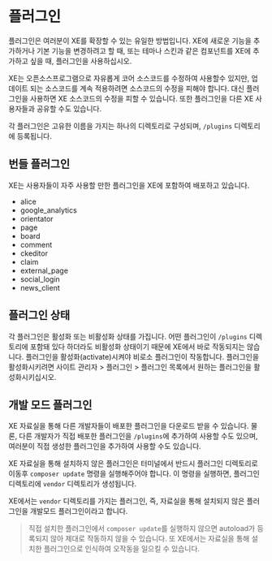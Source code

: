# 플러그인

플러그인은 여러분이 XE를 확장할 수 있는 유일한 방법입니다. XE에 새로운 기능을 추가하거나 기본 기능을 변경하려고 할 때, 또는 테마나 스킨과 같은 컴포넌트를 XE에 추가하고 싶을 때, 플러그인을 사용하십시오. 

XE는 오픈소스프로그램으로 자유롭게 코어 소스코드를 수정하여 사용할수 있지만, 업데이트 되는 소스코드를 계속 적용하려면 소스코드의 수정을 피해야 합니다. 대신 플러그인을 사용하면 XE 소스코드의 수정을 피할 수 있습니다. 또한 플러그인을 다른 XE 사용자들과 공유할 수도 있습니다.

각 플러그인은 고유한 이름을 가지는 하나의 디렉토리로 구성되며, `/plugins` 디렉토리에 등록됩니다.


## 번들 플러그인

XE는 사용자들이 자주 사용할 만한 플러그인을 XE에 포함하여 배포하고 있습니다.

* alice
* google_analytics
* orientator
* page
* board
* comment
* ckeditor
* claim
* external_page
* social_login
* news_client



## 플러그인 상태

각 플러그인은 활성화 또는 비활성화 상태를 가집니다. 어떤 플러그인이 `/plugins` 디렉토리에 포함돼 있다 하더라도 비활성화 상태이기 때문에 XE에서 바로 작동되지는 않습니다. 플러그인을 활성화(activate)시켜야 비로소 플러그인이 작동합니다. 플러그인을 활성화시키려면 사이트 관리자 > 플러그인 > 플러그인 목록에서 원하는 플러그인을 활성화시키십시오.


## 개발 모드 플러그인

XE 자료실을 통해 다른 개발자들이 배포한 플러그인을 다운로드 받을 수 있습니다. 물론, 다른 개발자가 직접 배포한 플러그인을 `/plugins`에 추가하여 사용할 수도 있으며, 여러분이 직접 생성한 플러그인을 추가하여 사용할 수도 있습니다.

XE 자료실을 통해 설치하지 않은 플러그인은 터미널에서 반드시 플러그인 디렉토리로 이동후 `composer update` 명령을 실행해주어야 합니다. 이 명령을 실행하면, 플러그인 디렉토리에 `vendor` 디렉토리가 생성됩니다.

XE에서는 `vendor` 디렉토리를 가지는 플러그인, 즉, 자료실을 통해 설치되지 않은 플러그인을 개발모드 플러그인이라고 합니다.

> 직접 설치한 플러그인에서 `composer update`를 실행하지 않으면 autoload가 등록되지 않아 제대로 작동하지 않을 수 있습니다. 또 XE에서는 자료실을 통해 설치한 플러그인으로 인식하여 오작동을 일으킬 수 있습니다.



